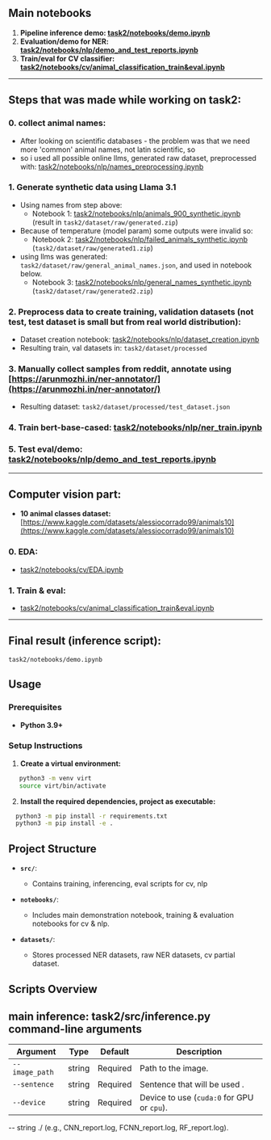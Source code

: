## Main notebooks

1. **Pipeline inference demo: [task2/notebooks/demo.ipynb](task2/notebooks/demo.ipynb)**
1. **Evaluation/demo for NER: [task2/notebooks/nlp/demo_and_test_reports.ipynb](task2/notebooks/nlp/demo_and_test_reports.ipynb)**
1. **Train/eval for CV classifier: [task2/notebooks/cv/animal_classification_train&eval.ipynb](task2/notebooks/cv/animal_classification_train&eval.ipynb)**

---

## Steps that was made while working on task2:

### 0. collect animal names:
- After looking on scientific databases - the problem was that we need more 'common' animal names, not latin scientific, so
- so i used all possible online llms, generated raw dataset, preprocessed with: [task2/notebooks/nlp/names_preprocessing.ipynb](task2/notebooks/nlp/names_preprocessing.ipynb)

### 1. Generate synthetic data using Llama 3.1
- Using names from step above:
  - Notebook 1: [task2/notebooks/nlp/animals_900_synthetic.ipynb](task2/notebooks/nlp/animals_900_synthetic.ipynb) (result in `task2/dataset/raw/generated.zip`)
- Because of temperature (model param) some outputs were invalid so:
  - Notebook 2: [task2/notebooks/nlp/failed_animals_synthetic.ipynb](task2/notebooks/nlp/failed_animals_synthetic.ipynb) (`task2/dataset/raw/generated1.zip`)
- using llms was generated: `task2/dataset/raw/general_animal_names.json`, and used in notebook below.
  - Notebook 3: [task2/notebooks/nlp/general_names_synthetic.ipynb](task2/notebooks/nlp/general_names_synthetic.ipynb) (`task2/dataset/raw/generated2.zip`)

### 2. Preprocess data to create training, validation datasets (not test, test dataset is small but from real world distribution):
- Dataset creation notebook: [task2/notebooks/nlp/dataset_creation.ipynb](task2/notebooks/nlp/dataset_creation.ipynb)
- Resulting train, val datasets in: `task2/dataset/processed`

### 3. Manually collect samples from reddit, annotate using [https://arunmozhi.in/ner-annotator/](https://arunmozhi.in/ner-annotator/)
- Resulting dataset: `task2/dataset/processed/test_dataset.json`

### 4. Train bert-base-cased: [task2/notebooks/nlp/ner_train.ipynb](task2/notebooks/nlp/ner_train.ipynb)

### 5. Test eval/demo: [task2/notebooks/nlp/demo_and_test_reports.ipynb](task2/notebooks/nlp/demo_and_test_reports.ipynb)

---

## Computer vision part:

- **10 animal classes dataset:** [https://www.kaggle.com/datasets/alessiocorrado99/animals10](https://www.kaggle.com/datasets/alessiocorrado99/animals10)

### 0. EDA:
- [task2/notebooks/cv/EDA.ipynb](task2/notebooks/cv/EDA.ipynb)

### 1. Train & eval:
- [task2/notebooks/cv/animal_classification_train&eval.ipynb](task2/notebooks/cv/animal_classification_train&eval.ipynb)

---

## Final result (inference script):

`task2/notebooks/demo.ipynb`

## Usage

### Prerequisites
- **Python 3.9+**

### Setup Instructions
1. **Create a virtual environment:**
```bash
   python3 -m venv virt
   source virt/bin/activate
```

2. **Install the required dependencies, project as executable:**
```bash
  python3 -m pip install -r requirements.txt
  python3 -m pip install -e .
```

## Project Structure

- **`src/`**:
  - Contains training, inferencing, eval scripts for cv, nlp

- **`notebooks/`**:
  - Includes main demonstration notebook, training & evaluation notebooks for cv & nlp.

- **`datasets/`**:
  - Stores processed NER datasets, raw NER datasets, cv partial dataset.


## Scripts Overview

## main inference: task2/src/inference.py command-line arguments
| Argument             | Type   | Default       | Description                                               |
|----------------------|--------|---------------|-----------------------------------------------------------|
| `--image_path`       | string | Required      | Path to the image.                                        |
| `--sentence`         | string | Required      | Sentence that will be used        .                       |
| `--device`           | string | Required      | Device to use (`cuda:0` for GPU or `cpu`).                |
--	string	./	 (e.g., CNN_report.log, FCNN_report.log, RF_report.log).
